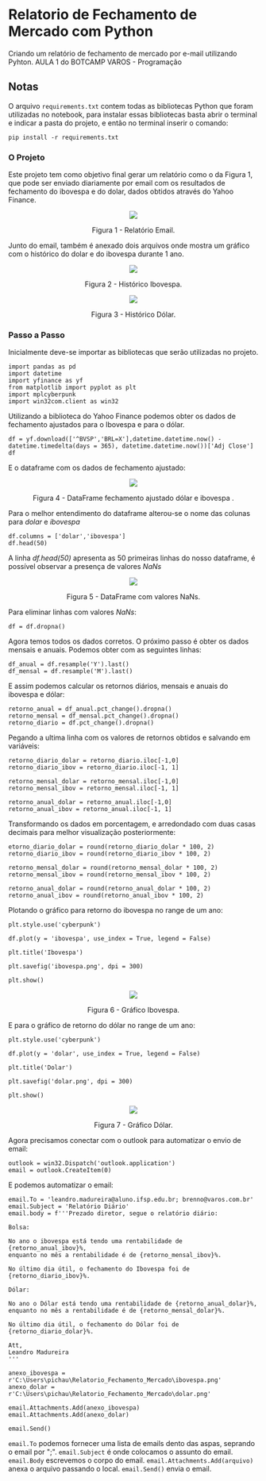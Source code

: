 # Relatorio de Fechamento de Mercado com Python
Criando um relatório de fechamento de mercado por e-mail utilizando Pyhton. AULA 1 do BOTCAMP VAROS - Programação

## Notas
O arquivo `requirements.txt`  contem todas as bibliotecas Python que foram utilizadas no notebook, para instalar essas bibliotecas basta abrir o terminal e indicar a pasta do projeto, e então no terminal inserir o comando:
```
pip install -r requirements.txt
```

### O Projeto
Este projeto tem como objetivo final gerar um relatório como o da Figura 1, que pode ser enviado diariamente por email com os resultados de fechamento do ibovespa e do dolar, dados obtidos através do Yahoo Finance.

<div align="center">
  <img src="https://user-images.githubusercontent.com/82683162/216992220-71b213af-bf74-4277-b644-7abe47c6b835.png" />
  <p> Figura 1 - Relatório Email. </p>
</div>

Junto do email, também é anexado dois arquivos onde mostra um gráfico com o histórico do dolar e do ibovespa durante 1 ano.

<div align="center">
  <img src="https://user-images.githubusercontent.com/82683162/216992942-95bad51e-b7e1-4162-bcee-d242d28d8c11.png" />
  <p> Figura 2 - Histórico Ibovespa. </p>
</div>

<div align="center">
  <img src="https://user-images.githubusercontent.com/82683162/216993134-e00226e0-7b15-4005-9c74-02b7643caf05.png" />
  <p> Figura 3 - Histórico Dólar. </p>
</div>

### Passo a Passo
Inicialmente deve-se importar as bibliotecas que serão utilizadas no projeto.
```
import pandas as pd
import datetime
import yfinance as yf
from matplotlib import pyplot as plt
import mplcyberpunk
import win32com.client as win32
```

Utilizando a biblioteca do Yahoo Finance podemos obter os dados de fechamento ajustados para o Ibovespa e para o dólar.
```
df = yf.download(['^BVSP','BRL=X'],datetime.datetime.now() - datetime.timedelta(days = 365), datetime.datetime.now())['Adj Close']
df
```

E o dataframe com os dados de fechamento ajustado:
<div align="center">
  <img src="https://user-images.githubusercontent.com/82683162/217103097-2f1bfe97-dc19-4c5e-94c1-c25880c283d3.png" />
  <p> Figura 4 - DataFrame fechamento ajustado dólar e ibovespa . </p>
</div>

Para o melhor entendimento do dataframe alterou-se o nome das colunas para *dolar* e *ibovespa*
```
df.columns = ['dolar','ibovespa']
df.head(50)
```
A linha *df.head(50)* apresenta as 50 primeiras linhas do nosso dataframe, é possível observar a presença de valores *NaNs*
<div align="center">
  <img src="https://user-images.githubusercontent.com/82683162/217107921-d7591638-7997-4191-9e79-4052fa9526bb.png" />
  <p> Figura 5 - DataFrame com valores NaNs. </p>
</div>

Para eliminar linhas com valores *NaNs*:

```
df = df.dropna()
```

Agora temos todos os dados corretos. 
O próximo passo é obter os dados mensais e anuais. Podemos obter com as seguintes linhas:

```
df_anual = df.resample('Y').last()
df_mensal = df.resample('M').last()
```

E assim podemos calcular os retornos diários, mensais e anuais do ibovespa e dólar:
```
retorno_anual = df_anual.pct_change().dropna()
retorno_mensal = df_mensal.pct_change().dropna()
retorno_diario = df.pct_change().dropna()
```

Pegando a ultima linha com os valores de retornos obtidos e salvando em variáveis:
```
retorno_diario_dolar = retorno_diario.iloc[-1,0]
retorno_diario_ibov = retorno_diario.iloc[-1, 1]

retorno_mensal_dolar = retorno_mensal.iloc[-1,0]
retorno_mensal_ibov = retorno_mensal.iloc[-1, 1]

retorno_anual_dolar = retorno_anual.iloc[-1,0]
retorno_anual_ibov = retorno_anual.iloc[-1, 1]
```

Transformando os dados em porcentagem, e arredondado com duas casas decimais para melhor visualização posteriormente:
```
etorno_diario_dolar = round(retorno_diario_dolar * 100, 2)
retorno_diario_ibov = round(retorno_diario_ibov * 100, 2)

retorno_mensal_dolar = round(retorno_mensal_dolar * 100, 2)
retorno_mensal_ibov = round(retorno_mensal_ibov * 100, 2)

retorno_anual_dolar = round(retorno_anual_dolar * 100, 2)
retorno_anual_ibov = round(retorno_anual_ibov * 100, 2)
```

Plotando o gráfico para retorno do ibovespa no range de um ano:
```
plt.style.use('cyberpunk')

df.plot(y = 'ibovespa', use_index = True, legend = False)

plt.title('Ibovespa')

plt.savefig('ibovespa.png', dpi = 300)

plt.show()
```

<div align="center">
  <img src="https://user-images.githubusercontent.com/82683162/217109087-8190502f-c590-41df-954d-d287f6fc4f11.png" />
  <p> Figura 6 - Gráfico Ibovespa. </p>
</div>

E para o gráfico de retorno do dólar no range de um ano:
```
plt.style.use('cyberpunk')

df.plot(y = 'dolar', use_index = True, legend = False)

plt.title('Dolar')

plt.savefig('dolar.png', dpi = 300)

plt.show()
```

<div align="center">
  <img src="https://user-images.githubusercontent.com/82683162/217109299-45f41b72-f306-4534-8ec3-354bdc1afd81.png" />
  <p> Figura 7 - Gráfico Dólar. </p>
</div>

Agora precisamos conectar com o outlook para automatizar o envio de email:

```
outlook = win32.Dispatch('outlook.application')
email = outlook.CreateItem(0)
```

E podemos automatizar o email:
```
email.To = 'leandro.madureira@aluno.ifsp.edu.br; brenno@varos.com.br'
email.Subject = 'Relatório Diário'
email.body = f'''Prezado diretor, segue o relatório diário:

Bolsa:

No ano o ibovespa está tendo uma rentabilidade de {retorno_anual_ibov}%,
enquanto no mês a rentabilidade é de {retorno_mensal_ibov}%.

No último dia útil, o fechamento do Ibovespa foi de {retorno_diario_ibov}%.

Dólar:

No ano o Dólar está tendo uma rentabilidade de {retorno_anual_dolar}%,
enquanto no mês a rentabilidade é de {retorno_mensal_dolar}%.

No último dia útil, o fechamento do Dólar foi de {retorno_diario_dolar}%.

Att,
Leandro Madureira
'''

anexo_ibovespa = r'C:\Users\pichau\Relatorio_Fechamento_Mercado\ibovespa.png'
anexo_dolar = r'C:\Users\pichau\Relatorio_Fechamento_Mercado\dolar.png'

email.Attachments.Add(anexo_ibovespa)
email.Attachments.Add(anexo_dolar)

email.Send()
```

`email.To` podemos fornecer uma lista de emails dento das aspas, seprando o email por ";".
`email.Subject` é onde colocamos o assunto do email.
`email.Body` escrevemos o corpo do email.
`email.Attachments.Add(arquivo)` anexa o arquivo passando o local.
`email.Send()` envia o email.

